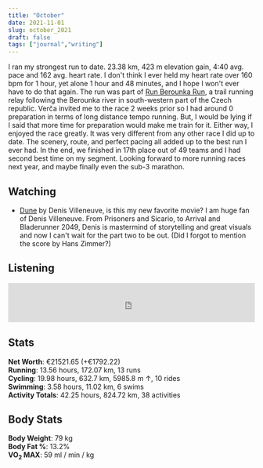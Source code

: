 ```yaml
---
title: "October"
date: 2021-11-01
slug: october_2021
draft: false
tags: ["journal","writing"]
---
```


I ran my strongest run to date. 23.38 km, 423 m elevation gain, 4:40 avg. pace and 162 avg. heart rate.
I don't think I ever held my heart rate over 160 bpm for 1 hour, yet alone 1 hour and 48 minutes, and I hope I won't ever have to do that again.
The run was part of [Run Berounka Run](https://runberounkarun.cz/), a trail running relay following the Berounka river in south-western part of the Czech republic.
Verča invited me to the race 2 weeks prior so I had around 0 preparation in terms of long distance tempo running. But, I would be lying if I said
that more time for preparation would make me train for it. Either way, I enjoyed the race greatly. It was very different from any other race I did
up to date. The scenery, route, and perfect pacing all added up to the best run I ever had. In the end, we finished in 17th place out of 49 teams
and I had second best time on my segment. Looking forward to more running races next year, and maybe finally even the sub-3 marathon.

## Watching

- [Dune](https://www.imdb.com/title/tt1160419/) by Denis Villeneuve, is this my new favorite movie? I am huge fan of Denis Villeneuve.
From Prisoners and Sicario, to Arrival and Bladerunner 2049, Denis is mastermind of storytelling and great visuals and now I can't wait for the part two to be out.
(Did I forgot to mention the score by Hans Zimmer?)

## Listening

<iframe src="https://open.spotify.com/embed/track/2yx33cf8wV4gCCVip2vKMo?utm_source=generator" width="100%" height="80" frameBorder="0" allowfullscreen="" allow="autoplay; clipboard-write; encrypted-media; fullscreen; picture-in-picture"></iframe>

## Stats

<div><b>Net Worth</b>: €21521.65 (<span class="green">+€1792.22</span>)</div>
<div><b>Running</b>:
  13.56 hours, 172.07 km, 13 runs
</div>
<div><b>Cycling</b>:
  19.98 hours, 632.7 km, 5985.8 m ↑, 10 rides
</div>
<div><b>Swimming</b>:
  3.58 hours, 11.02 km, 6 swims
</div>
<div><b>Activity Totals</b>:
  42.25 hours, 824.72 km, 38 activities
</div>

## Body Stats

<div><b>Body Weight</b>: 79 kg</div>
<div><b>Body Fat %</b>: 13.2%</div>
<div><b>VO<sub>2</sub> MAX</b>: 59 ml / min / kg</div>

